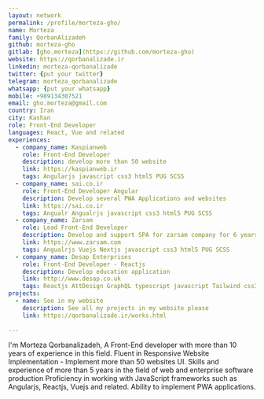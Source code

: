 ```yaml
---
layout: network
permalink: /profile/morteza-gho/
name: Morteza
family: QorbanAlizadeh
github: morteza-gho
gitlab: [gho.morteza](https://github.com/morteza-gho)
website: https://qorbanalizade.ir
linkedin: morteza-qorbanalizade
twitter: {put your twitter}
telegram: morteza_qorbanalizade
whatsapp: {put your whatsapp}
mobile: +989134307521
email: gho.morteza@gmail.com
country: Iran
city: Kashan
role: Front-End Developer
languages: React, Vue and related
experiences:
  - company_name: Kaspianweb
    role: Front-End Developer
    description: develop more than 50 website
    link: https://kaspianweb.ir
    tags: Angularjs javascript css3 html5 PUG SCSS
  - company_name: sai.co.ir
    role: Front-End Developer Angular
    description: Develop several PWA Applications and websites
    link: https://sai.co.ir
    tags: Angualr Angualrjs javascript css3 html5 PUG SCSS
  - company_name: Zarsam
    role: Lead Front-End Developer
    description: Develop and support SPA for zarsam company for 6 years
    link: https://www.zarsam.com
    tags: Angualrjs Vuejs Nextjs javascript css3 html5 PUG SCSS
  - company_name: Desap Enterprises
    role: Front-End Developer - Reactjs
    description: Develop education application
    link: http://www.desap.co.uk
    tags: Reactjs AttDesign GraphQL typescript javascript Tailwind css3 html5 SCSS 
projects:
  - name: See in my website
    description: See all my projects in my website please
    link: https://qorbanalizade.ir/works.html
    
---
```


I'm Morteza Qorbanalizadeh, A Front-End developer with more than 10 years of experience in this field.
Fluent in Responsive Website Implementation - Implement more than 50 websites UI.
Skills and experience of more than 5 years in the field of web and enterprise software production
Proficiency in working with JavaScript frameworks such as Angularjs, Reactjs, Vuejs and related.
Ability to implement PWA applications.
